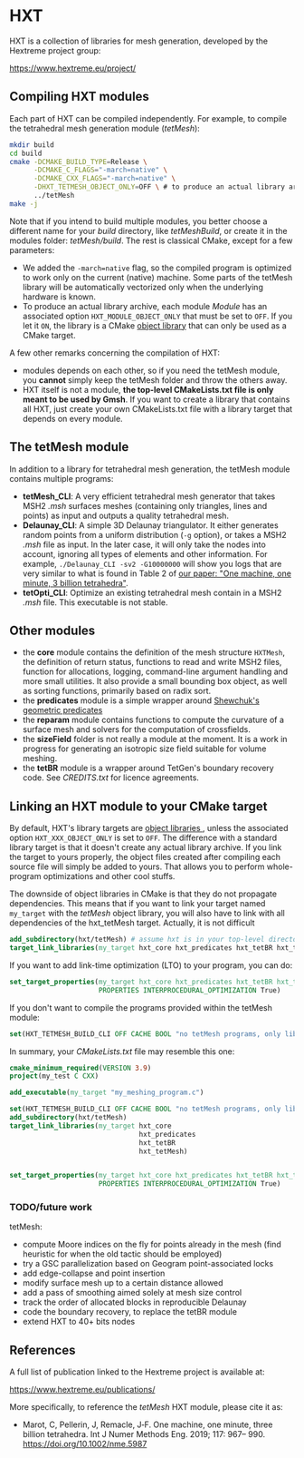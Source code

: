 HXT
===


HXT is a collection of libraries for mesh generation, developed by the Hextreme
project group:

https://www.hextreme.eu/project/


## Compiling HXT modules

Each part of HXT can be compiled independently. For example, to compile the
tetrahedral mesh generation module (*tetMesh*):

```bash
mkdir build
cd build
cmake -DCMAKE_BUILD_TYPE=Release \
      -DCMAKE_C_FLAGS="-march=native" \
      -DCMAKE_CXX_FLAGS="-march=native" \
      -DHXT_TETMESH_OBJECT_ONLY=OFF \ # to produce an actual library archive
      ../tetMesh
make -j
```

Note that if you intend to build multiple modules, you better choose a
different name for your *build* directory, like *tetMeshBuild*, or create it in
the modules folder: *tetMesh/build*. The rest is classical CMake, except
for a few parameters:

 * We added the `-march=native` flag, so the compiled program is optimized to
   work only on the current (native) machine. Some parts of the tetMesh library
   will be automatically vectorized only when the underlying hardware is known.
 * To produce an actual library archive, each module *Module* has an associated
   option `HXT_MODULE_OBJECT_ONLY` that must be set to `OFF`. If you let it
   `ON`, the library is a CMake [object
   library](https://cmake.org/cmake/help/v3.9/command/add_library.html#object-libraries)
   that can only be used as a CMake target.


A few other remarks concerning the compilation of HXT:

 * modules depends on each other, so if you need the tetMesh module, you
   **cannot** simply keep the tetMesh folder and throw the others away.
 * HXT itself is not a module, **the top-level CMakeLists.txt file is only
   meant to be used by Gmsh**. If you want to create a library that contains
   all HXT, just create your own CMakeLists.txt file with a library target that
   depends on every module.


## The tetMesh module

In addition to a library for tetrahedral mesh generation, the tetMesh module
contains multiple programs:

 * **tetMesh_CLI**: A very efficient tetrahedral mesh generator that takes MSH2
   *.msh* surfaces meshes (containing only triangles, lines and points) as
   input and outputs a quality tetrahedral mesh.
 * **Delaunay_CLI**: A simple 3D Delaunay triangulator. It either generates
   random points from a uniform distribution (`-g` option), or takes a MSH2
   *.msh* file as input. In the later case, it will only take the nodes into
   account, ignoring all types of elements and other information. For example,
   `./Delaunay_CLI -sv2 -G10000000` will show you logs that are very similar to
   what is found in Table 2 of [our paper: "One machine, one minute, 3 billion
   tetrahedra"](https://doi.org/10.1002/nme.5987).
 * **tetOpti_CLI**: Optimize an existing tetrahedral mesh contain in a MSH2
   *.msh* file. This executable is not stable.


## Other modules

 * the **core** module contains the definition of the mesh structure `HXTMesh`,
   the definition of return status, functions to read and write MSH2 files,
   function for allocations, logging, command-line argument handling and more
   small utilities. It also provide a small bounding box object, as well as
   sorting functions, primarily based on radix sort.
 * the **predicates** module is a simple wrapper around [Shewchuk's geometric
   predicates](https://www.cs.cmu.edu/~quake/robust.html)
 * the **reparam** module contains functions to compute the curvature of a
   surface mesh and solvers for the computation of crossfields.
 * the **sizeField** folder is not really a module at the moment. It is a work
   in progress for generating an isotropic size field suitable for volume
   meshing.
 * the **tetBR** module is a wrapper around TetGen's boundary recovery code.
   See *CREDITS.txt* for licence agreements.


## Linking an HXT module to your CMake target

By default, HXT's library targets are [object libraries
](https://cmake.org/cmake/help/v3.9/command/add_library.html#object-libraries),
unless the associated option `HXT_XXX_OBJECT_ONLY` is set to `OFF`. The
difference with a standard library target is that it doesn't create any actual
library archive. If you link the target to yours properly, the object files
created after compiling each source file will simply be added to yours. That
allows you to perform whole-program optimizations and other cool stuffs.

The downside of object libraries in CMake is that they do not propagate
dependencies. This means that if you want to link your target named `my_target`
with the *tetMesh* object library, you will also have to link with all
dependencies of the hxt_tetMesh target. Actually, it is not difficult

```CMake
add_subdirectory(hxt/tetMesh) # assume hxt is in your top-level directory
target_link_libraries(my_target hxt_core hxt_predicates hxt_tetBR hxt_tetMesh)
```

If you want to add link-time optimization (LTO) to your program, you can do:

```CMake
set_target_properties(my_target hxt_core hxt_predicates hxt_tetBR hxt_tetMesh
                      PROPERTIES INTERPROCEDURAL_OPTIMIZATION True)
```

If you don't want to compile the programs provided within the tetMesh module:
```CMake
set(HXT_TETMESH_BUILD_CLI OFF CACHE BOOL "no tetMesh programs, only library")
```


In summary, your *CMakeLists.txt* file may resemble this one:
```CMake
cmake_minimum_required(VERSION 3.9)
project(my_test C CXX)

add_executable(my_target "my_meshing_program.c")

set(HXT_TETMESH_BUILD_CLI OFF CACHE BOOL "no tetMesh programs, only library")
add_subdirectory(hxt/tetMesh)
target_link_libraries(my_target hxt_core
                                hxt_predicates
                                hxt_tetBR
                                hxt_tetMesh)


set_target_properties(my_target hxt_core hxt_predicates hxt_tetBR hxt_tetMesh
                      PROPERTIES INTERPROCEDURAL_OPTIMIZATION True)
```

### TODO/future work

tetMesh:

 - compute Moore indices on the fly for points already in the mesh (find heuristic for when the old tactic should be employed)
 - try a GSC parallelization based on Geogram point-associated locks
 - add edge-collapse and point insertion
 - modify surface mesh up to a certain distance allowed
 - add a pass of smoothing aimed solely at mesh size control
 - track the order of allocated blocks in reproducible Delaunay
 - code the boundary recovery, to replace the tetBR module
 - extend HXT to 40+ bits nodes

## References

A full list of publication linked to the Hextreme project is available at:

https://www.hextreme.eu/publications/


More specifically, to reference the *tetMesh* HXT module, please cite it as: 

- Marot, C, Pellerin, J, Remacle, J‐F. One machine, one minute, three billion
 tetrahedra. Int J Numer Methods Eng. 2019; 117: 967– 990.
 https://doi.org/10.1002/nme.5987